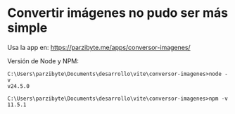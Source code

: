 # Convertir imágenes no pudo ser más simple

Usa la app en: https://parzibyte.me/apps/conversor-imagenes/

Versión de Node y NPM:

```
C:\Users\parzibyte\Documents\desarrollo\vite\conversor-imagenes>node -v
v24.5.0

C:\Users\parzibyte\Documents\desarrollo\vite\conversor-imagenes>npm -v
11.5.1

```